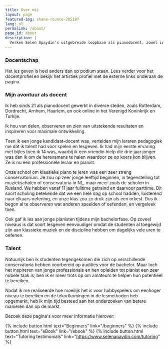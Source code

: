 ```yaml
---
title: Over mij
layout: page
featured-img: shane-rounce-205187
lang: nl
permalink: /about/
page_id: about
description: |
  Verken Selen Apaydin's uitgebreide loopbaan als pianodocent, zowel in diverse steden als online. Met een passie voor het delen en inspireren van maximale ontwikkeling, begeleidt ze trots zowel professionals als amateurs, van een strikte conservatoriumachtergrond tot tutoring tijdens haar bachelorfase. Ontdek getuigenissen, inzichten voor beginners en plan een persoonlijke pianoles met Selen Apaydin. 🎹🎓 #PianoOnderwijs #SelenApaydin
---
```


### Docentschap

Het les geven is heel anders dan op podium staan. Lees verder voor het docentprofiel en bekijk het artistiek profiel met de externe links onderaan de pagina.

### Mijn avontuur als docent
Ik heb sinds 21 als pianodocent gewerkt in diverse steden, zoals Rotterdam, Dordrecht, Arnhem, Haarlem, en ook online in het Verenigd Koninkrijk en Turkije.

​Ik hou van delen, observeren en zien van uitstekende resultaten en inspireren voor maximale ontwikkeling.

Toen ik een jonge kandidaat-docent was, vertelden mijn leraren pedagogiek me dat ik talent had voor spelen en lesgeven. Ik had mijn eerste ervaring met bijles toen ik 14 was, waarbij ik een vriendin hielp die drie jaar jonger was dan ik om de herexamens te halen waardoor ze op koers kon blijven. Ze is nu een professionele leraar en pianist.

​Onze school om klassieke piano te leren was een zeer streng conservatorium. Je zou op zeer jonge leeftijd beginnen, in tegenstelling tot muziekscholen of conservatoria in NL, maar meer zoals de scholen in Rusland. We hebben vanaf 11 jaar fulltime getraind en daarvoor parttime. Dit soort scholing betekende dat we een hele dag op school hadden, luisterend naar elkaars oefening, en onze klas zou zo druk zijn als een orkest. Dus ik begon al te observeren wat anderen speelden of oefenden, en vergeleek toen.

​Ook gaf ik les aan jonge pianisten tijdens mijn bachelorfase. Op zoveel niveaus is dat soort lesgeven eenvoudiger omdat de studenten al toegewijd zijn aan klassieke muziek en de discipline hebben om dagelijks vele uren te oefenen.

### Talent

Natuurlijk ben ik studenten tegengekomen die zich op verschillende conservatoria hebben voorbereid op audities voor de bachelor. Maar toch het inspireren van jonge professionals en hen opleiden tot pianist een zeer nobele taak is, ben ik er meer trots op om amateurs te helpen hun potentieel te bereiken.

Nadat ik me realiseerde hoe moeilijk het is voor hobbyspelers om een ​​hoger niveau te bereiken en de tekortkomingen in de lesmethoden heb opgemerkt, heb ik mijn tijd besteed aan het onderzoeken van betere manieren dan op de markt.

Bezoek deze pagina's voor meer informatie hierover:

{% include button.html text="Beginners" link="/beginners" %} {% include button.html text="eBook" link="/ebook" %} {% include button.html text="Tutoring testimonials" link="https://www.selenapaydin.com/tutoring" %} 

